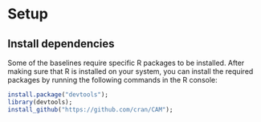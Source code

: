 # Setup
## Install dependencies
Some of the baselines require specific R packages to be installed. After making sure that R is installed on your system, you can install the required packages by running the following commands in the R console:
```R
install.package("devtools");
library(devtools);
install_github("https://github.com/cran/CAM");
```

